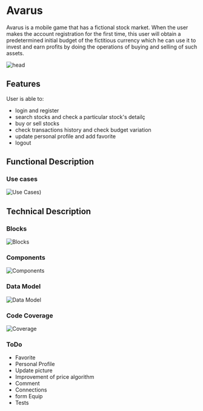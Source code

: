 # Avarus

Avarus is a mobile game that has a fictional stock market. When the user makes the account registration for the first time, this user will obtain a predetermined initial budget of the fictitious currency which he can use it to invest and earn profits by doing the operations of buying and selling of such assets.

![head](https://media0.giphy.com/media/rM0wxzvwsv5g4/giphy.gif?cid=790b7611c5bc1b46948fd8d6dcea108f680b353f908a6175&rid=giphy.gif)

## Features

User is able to:
- login and register
- search stocks and check a particular stock's detailç
- buy or sell stocks
- check transactions history and check budget variation
- update personal profile and add favorite
- logout


## Functional Description
### Use cases
![Use Cases](./images/USER&#32;CASES.png))

## Technical Description
### Blocks
![Blocks](./images/BLOCKS.jpeg)

### Components
![Components](./images/components.png)

### Data Model
![Data Model](../Avarus-App/avarus-doc/images/DATA&#32;MODEL.png)

### Code Coverage
![Coverage](./images/Coverage.png)

### ToDo

- Favorite
- Personal Profile
- Update picture
- Improvement of price algorithm
- Comment 
- Connections
- form Equip
- Tests